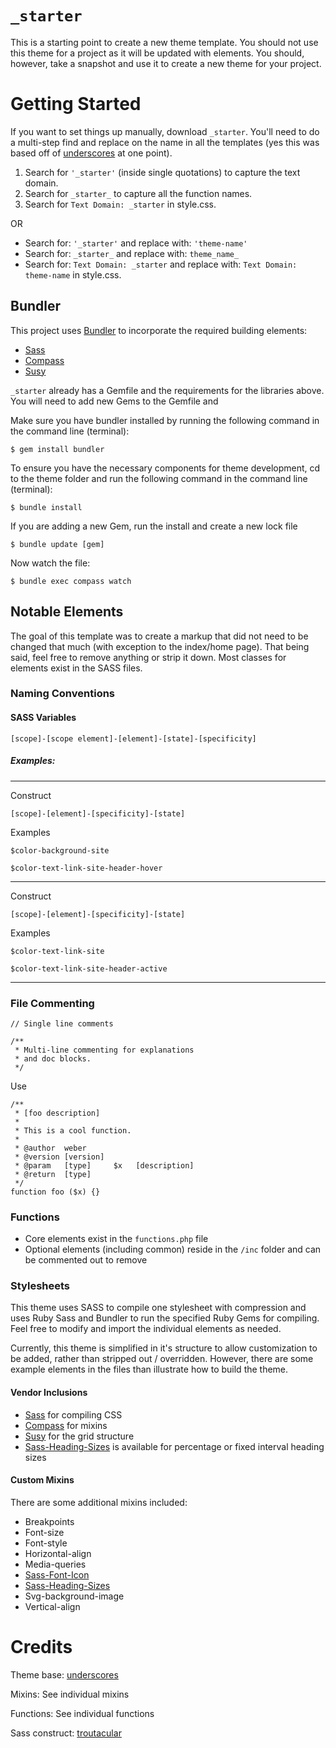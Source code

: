 # `_starter`


This is a starting point to create a new theme template.  You should not use this theme for a project as it will be updated with elements.  You should, however, take a snapshot and use it to create a new theme for your project.


# Getting Started

If you want to set things up manually, download `_starter`. You'll need to do a multi-step find and replace on the name in all the templates (yes this was based off of [underscores] at one point).

1. Search for `'_starter'` (inside single quotations) to capture the text domain.
2. Search for `_starter_` to capture all the function names.
3. Search for `Text Domain: _starter` in style.css.

OR

- Search for: `'_starter'` and replace with: `'theme-name'`
- Search for: `_starter_` and replace with: `theme_name_`
-  Search for: `Text Domain: _starter` and replace with: `Text Domain: theme-name` in style.css.


## Bundler

This project uses [Bundler] to incorporate the required building elements:

- [Sass]
- [Compass]
- [Susy]

`_starter` already has a Gemfile and the requirements for the libraries above.  You will need to add new Gems to the Gemfile and

Make sure you have bundler installed by running the following command in the command line (terminal):

	$ gem install bundler

To ensure you have the necessary components for theme development, cd to the theme folder and run the following command in the command line (terminal):

	$ bundle install

If you are adding a new Gem, run the install and create a new lock file

	$ bundle update [gem]

Now watch the file:

	$ bundle exec compass watch



## Notable Elements

The goal of this template was to create a markup that did not need to be changed that much (with exception to the index/home page).  That being said, feel free to remove anything or strip it down.  Most classes for elements exist in the SASS files.

### Naming Conventions

#### SASS Variables

	[scope]-[scope element]-[element]-[state]-[specificity]


##### Examples:

---

Construct

	[scope]-[element]-[specificity]-[state]


Examples

	$color-background-site

	$color-text-link-site-header-hover

---

Construct

	[scope]-[element]-[specificity]-[state]

Examples

	$color-text-link-site

	$color-text-link-site-header-active

---


### File Commenting

```
// Single line comments

/**
 * Multi-line commenting for explanations
 * and doc blocks.
 */
```

Use

```
/**
 * [foo description]
 *
 * This is a cool function.
 *
 * @author  weber
 * @version [version]
 * @param   [type]     $x   [description]
 * @return  [type]
 */
function foo ($x) {}
```


### Functions

- Core elements exist in the `functions.php` file
- Optional elements (including common) reside in the `/inc` folder and can be commented out to remove


### Stylesheets

This theme uses SASS to compile one stylesheet with compression and uses Ruby Sass and Bundler to run the specified Ruby Gems for compiling.  Feel free to modify and import the individual elements as needed.

Currently, this theme is simplified in it's structure to allow customization to be added, rather than stripped out / overridden.  However, there are some example elements in the files than illustrate how to build the theme.


#### Vendor Inclusions

- [Sass] for compiling CSS
- [Compass] for mixins
- [Susy] for the grid structure
- [Sass-Heading-Sizes] is available for percentage or fixed interval heading sizes


#### Custom Mixins

There are some additional mixins included:

- Breakpoints
- Font-size
- Font-style
- Horizontal-align
- Media-queries
- [Sass-Font-Icon]
- [Sass-Heading-Sizes]
- Svg-background-image
- Vertical-align


# Credits

Theme base: [underscores]

Mixins: See individual mixins

Functions: See individual functions

Sass construct: [troutacular]


[Bundler]: http://bundler.io
[Compass]: http://compass-style.org
[Grunt]: http://gruntjs.com
[Gulp]: http://gulpjs.com
[Sass]: http://sass-lang.com
[Sass-Font-Icon]: http://github.com/troutacular/sass-font-icon
[Sass-Heading-Sizes]: http://github.com/troutacular/sass-heading-sizes
[Susy]: http://susy.oddbird.net/
[troutacular]: https://github.com/troutacular/
[underscores]: http://www.underscores.me
[_starter]: http://github.com/troutacular/_starter
